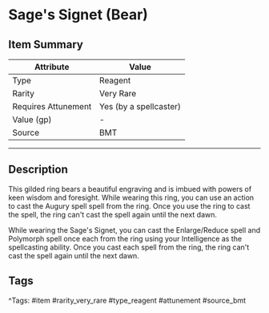 # Sage's Signet (Bear)

## Item Summary

| Attribute            | Value                        |
|----------------------|------------------------------|
| Type                 | Reagent |
| Rarity               | Very Rare             |
| Requires Attunement  | Yes (by a spellcaster)                |
| Value (gp)           | -    |
| Source               | BMT |

---

## Description

This gilded ring bears a beautiful engraving and is imbued with powers of keen wisdom and foresight. While wearing this ring, you can use an action to cast the Augury spell spell from the ring. Once you use the ring to cast the spell, the ring can't cast the spell again until the next dawn.

While wearing the Sage's Signet, you can cast the Enlarge/Reduce spell and Polymorph spell once each from the ring using your Intelligence as the spellcasting ability. Once you cast each spell from the ring, the ring can't cast the spell again until the next dawn.

## Tags

^Tags: #item #rarity_very_rare #type_reagent #attunement #source_bmt
